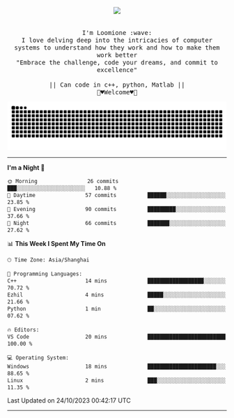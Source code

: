 <p align="center"><img src="https://i.imgur.com/A6bWGFl.gif"/></p>

<p align="center">
  <br />
  <samp>
    I'm Loomione :wave:
    <br />
    I love delving deep into the intricacies of computer systems to understand how they work and how to make them work better
    <br />
    "Embrace the challenge, code your dreams, and commit to excellence"
    <br>
                  <br> || Can code in c++, python, Matlab || <br>
                             🌼♥️Welcome♥️🥰
  </samp>
</p> 
<div align="center">
<picture>
  <source media="(prefers-color-scheme: dark)" srcset="https://raw.githubusercontent.com/Loomione/Loomione/output/github-contribution-grid-snake-dark.svg">
  <source media="(prefers-color-scheme: light)" srcset="https://raw.githubusercontent.com/Loomione/Loomione/output/github-contribution-grid-snake.svg">
  <img alt="github contribution grid snake animation" src="https://raw.githubusercontent.com/Loomione/Loomione/output/github-contribution-grid-snake.svg">
</picture>
</div>

-------

<!--START_SECTION:waka-->
**I'm a Night 🦉** 

```text
🌞 Morning                26 commits          ███░░░░░░░░░░░░░░░░░░░░░░   10.88 % 
🌆 Daytime                57 commits          ██████░░░░░░░░░░░░░░░░░░░   23.85 % 
🌃 Evening                90 commits          █████████░░░░░░░░░░░░░░░░   37.66 % 
🌙 Night                  66 commits          ███████░░░░░░░░░░░░░░░░░░   27.62 % 
```


📊 **This Week I Spent My Time On** 

```text
🕑︎ Time Zone: Asia/Shanghai

💬 Programming Languages: 
C++                      14 mins             ██████████████████░░░░░░░   70.72 % 
Ezhil                    4 mins              █████░░░░░░░░░░░░░░░░░░░░   21.66 % 
Python                   1 min               ██░░░░░░░░░░░░░░░░░░░░░░░   07.62 % 

🔥 Editors: 
VS Code                  20 mins             █████████████████████████   100.00 % 

💻 Operating System: 
Windows                  18 mins             ██████████████████████░░░   88.65 % 
Linux                    2 mins              ███░░░░░░░░░░░░░░░░░░░░░░   11.35 % 
```


 Last Updated on 24/10/2023 00:42:17 UTC
<!--END_SECTION:waka-->
-------




